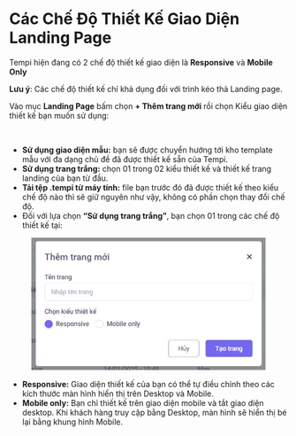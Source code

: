 # Các Chế Độ Thiết Kế Giao Diện Landing Page

Tempi hiện đang có 2 chế độ thiết kế giao diện là **Responsive** và **Mobile Only**&#x20;

**Lưu ý**: Các chế độ thiết kế chỉ khả dụng đối với trình kéo thả Landing page.

Vào mục **Landing Page** bấm chọn **+ Thêm trang mới** rồi chọn Kiểu giao diện thiết kế bạn muốn sử dụng:

<figure><img src="../.gitbook/assets/giao diện thêm trang.png" alt=""><figcaption></figcaption></figure>

* **Sử dụng giao diện mẫu:** bạn sẽ được chuyển hướng tới kho template mẫu với đa dạng chủ đề đã được thiết kế sẵn của Tempi.
* **Sử dụng trang trắng:** chọn 01 trong 02 kiểu thiết kế và thiết kế trang landing của bạn từ đầu.
* **Tải tệp .tempi từ máy tính:** file bạn trước đó đã được thiết kế theo kiểu chế độ nào thì sẽ giữ nguyên như vậy, không có phần chọn thay đổi chế độ.
* Đối với lựa chọn **“Sử dụng trang trắng”**, bạn chọn 01 trong các chế độ thiết kế tại:

<figure><img src="../.gitbook/assets/image (3) (1).png" alt=""><figcaption></figcaption></figure>

* **Responsive:** Giao diện thiết kế của bạn có thể tự điều chỉnh theo các kích thước màn hình hiển thị trên Desktop và Mobile.
* **Mobile only:** Bạn chỉ thiết kế trên giao diện mobile và tắt giao diện desktop. Khi khách hàng truy cập bằng Desktop, màn hình sẽ hiển thị bé lại bằng khung hình Mobile.&#x20;

